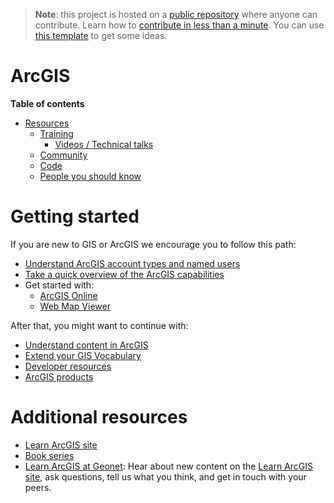 > **Note**: this project is hosted on a [public repository](https://github.com/hhkaos/awesome-arcgis) where anyone can contribute. Learn how to [contribute in less than a minute](https://github.com/hhkaos/awesome-arcgis/blob/master/CONTRIBUTING.md#contributions). You can use [this template](https://github.com/esri-es/awesome-arcgis/blob/master/PRODUCT_PAGE_TEMPLATE.md) to get some ideas.

# ArcGIS

<!-- START doctoc generated TOC please keep comment here to allow auto update -->
<!-- DON'T EDIT THIS SECTION, INSTEAD RE-RUN doctoc TO UPDATE -->
**Table of contents**

- [Resources](#resources)
  - [Training](#training)
    - [Videos / Technical talks](#videos--technical-talks)
  - [Community](#community)
  - [Code](#code)
  - [People you should know](#people-you-should-know)

<!-- END doctoc generated TOC please keep comment here to allow auto update -->

# Getting started

If you are new to GIS or ArcGIS we encourage you to follow this path:

* [Understand ArcGIS account types and named users](./account-types/README.md)
* [Take a quick overview of the ArcGIS capabilities](./capabilities/README.md)
* Get started with:
    * [ArcGIS Online](./products/arcgis-online/README.md)
    * [Web Map Viewer](./products/web-map-viewer/README.md)

After that, you might want to continue with:

* [Understand content in ArcGIS](./content/README.md)
* [Extend your GIS Vocabulary](../gis/README.md)
* [Developer resources](./developers/README.md)
* [ArcGIS products](./products/README.md)

# Additional resources

* [Learn ArcGIS site](http://learn.arcgis.com)
* [Book series](https://learn.arcgis.com/en/arcgis-book-series/#series)
* [Learn ArcGIS at Geonet](https://community.esri.com/groups/learn-arcgis): Hear about new content on the [Learn ArcGIS site](http://learn.arcgis.com), ask questions, tell us what you think, and get in touch with your peers.
